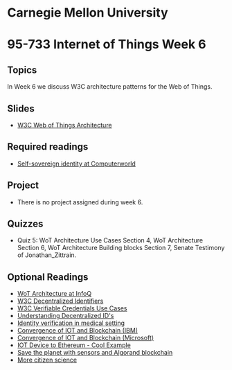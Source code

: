 # Carnegie Mellon University

# 95-733 Internet of Things Week 6

## Topics

In Week 6 we discuss W3C architecture patterns for the Web of Things.

## Slides

+ [W3C Web of Things Architecture](https://www.andrew.cmu.edu/user/mm6/95-733/PowerPoint/06_W3C_Architecture.pdf)


## Required readings


+ [Self-sovereign identity at Computerworld](https://www.computerworld.com/article/3244128/how-blockchain-makes-self-sovereign-identities-possible.html)

## Project

+ There is no project assigned during week 6.

## Quizzes

+ Quiz 5: WoT Architecture Use Cases Section 4, WoT Architecture Section 6, WoT Architecture Building blocks Section 7, Senate Testimony of Jonathan_Zittrain.

<!--
## Video Lectures

+ [18_Lecture6](https://heinzcollege.mediasite.com/Mediasite/Play/af6b402ca8f44635ac308d229d5ce3531d)
+ [19_Lecture6](https://heinzcollege.mediasite.com/Mediasite/Play/1f08f85d38674d2eb1fcc95238a47d121d)

-->
## Optional Readings

+ [WoT Architecture at InfoQ](https://www.infoq.com/articles/web-of-things-iot-apps/)
+ [W3C Decentralized Identifiers](https://www.w3.org/TR/did-core/)
+ [W3C Verifiable Credentials Use Cases](https://www.w3.org/TR/vc-use-cases/)
+ [Understanding Decentralized ID's](https://medium.com/@adam_14796/understanding-decentralized-ids-dids-839798b91809)
+ [Identity verification in medical setting](https://www.youtube.com/watch?v=UdlmRoJK1Yg&feature=youtu.be)
+ [Convergence of IOT and Blockchain (IBM)](https://www.ibm.com/internet-of-things/trending/blockchain)
+ [Convergence of IOT and Blockchain (Microsoft)](https://azure.microsoft.com/en-us/solutions/blockchain/)
+ [IOT Device to Ethereum - Cool Example](https://hackaday.com/2017/11/09/iot-with-the-ethereum-blockchain/)
+ [Save the planet with sensors and Algorand blockchain](https://explorer.planetwatch.io/)
+ [More citizen science](https://www.citizenscience.gov/#)
